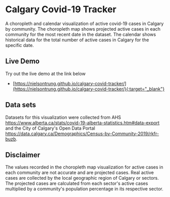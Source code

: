 # Calgary Covid-19 Tracker
A choropleth and calendar visualization of active covid-19 cases in Calgary by community. The choropleth map shows projected active cases in each community for the most recent date in the dataset. The calendar shows historical data for the total number of active cases in Calgary for the specific date.

## Live Demo
Try out the live demo at the link below
- [https://nielsontrung.github.io/calgary-covid-tracker/](https://nielsontrung.github.io/calgary-covid-tracker/){:target="_blank"}


## Data sets
Datasets for this visualization were collected from AHS https://www.alberta.ca/stats/covid-19-alberta-statistics.htm#data-export and the City  of Calgary's Open Data Portal https://data.calgary.ca/Demographics/Census-by-Community-2019/rkfr-buzb.

## Disclaimer
The values recorded in the choropleth map visualization for active cases in each community are not accurate and are projected cases. Real active cases are collected by the local geographic region of Calgary or sectors. The projected cases are calculated from each sector's active cases multiplied by a community's population percentage in its respective sector.
